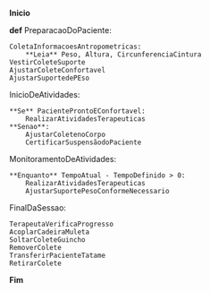 **Inicio**

**def** PreparacaoDoPaciente:

    ColetaInformacoesAntropometricas:
        **Leia** Peso, Altura, CircunferenciaCintura
    VestirColeteSuporte
    AjustarColeteConfortavel
    AjustarSuportedePEso

InicioDeAtividades:

    **Se** PacienteProntoEConfortavel:
        RealizarAtividadesTerapeuticas
    **Senao**:
        AjustarColetenoCorpo
        CertificarSuspensãodoPaciente

MonitoramentoDeAtividades:

    **Enquanto** TempoAtual - TempoDefinido > 0:
        RealizarAtividadesTerapeuticas
        AjustarSuportePesoConformeNecessario

FinalDaSessao:

    TerapeutaVerificaProgresso
    AcoplarCadeiraMuleta
    SoltarColeteGuincho
    RemoverColete
    TransferirPacienteTatame
    RetirarColete
    
**Fim**

